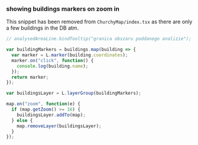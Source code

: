 ### showing buildings markers on zoom in

This snippet has been removed from `ChurchyMap/index.tsx` as there are only a few buildings in the DB atm.

````typescript
// analysedAreaLine.bindTooltip("granica obszaru poddanego analizie");

var buildingMarkers = buildings.map(building => {
  var marker = L.marker(building.coordinates);
  marker.on("click", function() {
    console.log(building.name);
  });
  return marker;
});

var buildingsLayer = L.layerGroup(buildingMarkers);

map.on("zoom", function(e) {
  if (map.getZoom() >= 16) {
    buildingsLayer.addTo(map);
  } else {
    map.removeLayer(buildingsLayer);
  }
});
````
